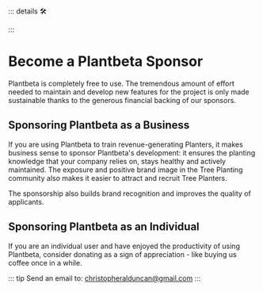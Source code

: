 ::: details 🛠



:::

# Become a <eco>Plant</eco><beta>beta</beta> Sponsor

<eco>Plant</eco><beta>beta</beta> is completely free to use. The tremendous amount of effort needed to maintain and develop new features for the project is only made sustainable thanks to the generous financial backing of our sponsors.

## Sponsoring <eco>Plant</eco><beta>beta</beta> as a Business

If you are using <eco>Plant</eco><beta>beta</beta> to train revenue-generating Planters, it makes business sense to sponsor <eco>Plant</eco><beta>beta</beta>'s development: it ensures the planting knowledge that your company relies on, stays healthy and actively maintained. The exposure and positive brand image in the Tree Planting community also makes it easier to attract and recruit Tree Planters.

The sponsorship also builds brand recognition and improves the quality of applicants.

## Sponsoring <eco>Plant</eco><beta>beta</beta> as an Individual

If you are an individual user and have enjoyed the productivity of using <eco>Plant</eco><beta>beta</beta>, consider donating as a sign of appreciation - like buying us coffee once in a while.


::: tip Send an email to:
christopheralduncan@gmail.com
:::



